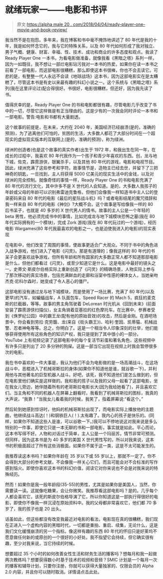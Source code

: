 # 就绪玩家一——电影和书评

> 原文:[https://alpha male 20 . com/2018/04/04/ready-player-one-movie-and-book-review/](https://alphamale20.com/2018/04/04/ready-player-one-movie-and-book-review/)

我当然不是在抱怨。多年来，我在博客和书中毫不掩饰地讲述了 80 年代是我的十年，我是如何怀念它的，我与它的特殊关系，以及 80 年代如何形成了我对独立、男子气概、健康、财富、幸福、性、技术、成功和商业的许多态度和观点。我读了 Ready Player One 一本书，为看电影做准备，就像我看《黑暗之塔》系列一样，因为一如既往，我不想让一部烂电影玷污我对一本书的热爱。如果你在读一本书之前看了一部电影，而这部电影很糟糕，那么即使这本书很棒，你也不会去读它。可悲的是，有整整一代人永远不会读《地球战场》这本书，因为这部电影实在是太糟糕了，尽管这本书是有史以来最有趣的科幻小说之一。这个系统与《黑暗之塔》系列(我在这里评论过)配合得很好。书很好，电影很糟糕，但还好，因为我先读了书。

值得庆幸的是，Ready Player One 的书和电影都很有趣，尽管电影几乎改变了书中的一切，尽管它这样做是有正当理由的。这是少有的一次我会同时评论一本书和一部电影。警告:电影和书都有大量剧透。

这个故事的前提是，在未来，大约在 2040 年，美国经济已经崩溃(是的，准确的预测)，为了逃离他们可怕的，贫困的生活，大多数人都花了大部分时间在一个超现实的虚拟现实版本的互联网上(是的，准确的预测)，称为绿洲。

绿洲的创造者(也是这个故事的真实作者)出生于 1972 年，和我出生在同一年，在成长的过程中，我喜欢 80 年代我作为一个孩子和青少年喜欢的东西。创，龙与地下城，佐克，霹雳游侠，银翼杀手，以及其他 80 年代的游戏，电影和电视节目。因此，绿洲充满了这些参考和字符。故事情节是，造物主已经去世，并留下了三把神奇的钥匙，一旦找到，主人将获得 5000 亿美元的现实生活中的金钱，以及对绿洲的完全控制。就像奇怪的事情一样，Ready Player One 的书和电影充满了 80 年代的流行文化，其中许多不是 X 世代的人会知道。是的，大多数人我孩子的年龄或父母的年龄可以识别弗雷迪克鲁格，但他们会像我一样知道书中主人公的登录密码来自 80 年代的电影《最后的星际战斗机》吗？或者电影结尾的魔咒措辞和我一样来自 80 年代的电影《神剑》?大概不会。这个故事是写给像我一样的 80 后书呆子，也就是 40 多岁的 X 世代男人的情书。故事的主人公是一个年轻的 beta 男性，他必须完成书中的事情，比如完成龙与地下城模块恐怖之墓(我在 80 年代实际拥有的一个模块)，完成 Zork 游戏(我在 80 年代玩过的一个游戏)，经历电影 Wargames(80 年代我最喜欢的电影之一，也是迫使我进入的电影)的现实表现

在电影中，他们改变了周围的事情，使故事更适合广大观众。不同于书中的角色进入战争游戏，他们进入了电影《闪灵》。那是有道理的；像我这样的 80 年代的书呆子会更喜欢战争游戏，但所有年龄和所有国家的大多数正常人都不知道那部电影是什么，但他们都看过《闪灵》，或至少知道它是什么。这是电影中最好的镜头之一。史蒂文·斯皮尔伯格实际上重新创造了《闪灵》的精确场景，人物实际上参与了那次移动的真实场景，包括充满鲜血的走廊和浴室中性感的裸体女人，当她亲吻杰克·尼科尔森时，她变成了令人恶心的僵尸。

这部电影没有通过龙与地下城模块，而是使用了一场比赛，充满了 80 年代(以及更早)的汽车，如蝙蝠战车，A 队面包车，Speed Racer 的 Mach 5，疯狂的麦克斯的拦截器，等等。故事的男主角驾驶着 DeLorean 时光机从《回到未来》(前面安装了霹雳游侠扫描仪)，女主角骑着亚基拉的红色摩托车。在比赛中，参赛者受到《侏罗纪公园》中的霸王龙(配有他的原始音效)的攻击，然后是金刚。在酒吧场景中，你会看到劳拉·克劳馥、龙(来自《街头霸王》)、哈利·奎因、凯蒂猫、机械战警、忍者神龟等等。总之，你明白了。这是一个相当令人印象深刻的壮举，他们能够获得使用所有这些角色的知识产权，我只是提到了其中很小的一部分。YouTube 上有视频记录了这部电影中的每个复活节彩蛋和著名角色，这些视频中有许多只是列出了 20 多分钟的狗屎。这是一部当它出现在视频上时我会暂停很多次的电影。

我在书中喜欢的一件大事是，我认为他们不会为电影做的是一场高潮战斗，在这场战斗中，恶棍进入了机械哥斯拉的身体(如果你不知道他是谁，就谷歌一下)，并利用他与其他著名的巨型机器人战斗。好吧，该死，我不知道他们是怎么做到的，但在电影里他们确实是这样做的。我和我的孩子以及我的父母一起看了这部电影，坐在我女儿旁边，她伴随着所有的老哥斯拉电影长大(因为我给她看了)，并且喜欢它们。当主角和不同的机器人在屏幕上翻看时，我看到了机械哥斯拉的图标，我真的大声说，“我靠！”当我女儿看着我的时候，我笑了，指着屏幕说:“看这个。”

然后轮到她感到惊讶时，他妈的机械哥斯拉出现了，而电影实际上播放他的主题曲，他继续战斗高达(！)和钢铁巨人(！).太有趣了。我内心的孩子是快乐的。(同样，如果你不知道这些人是谁，可以谷歌一下。)我可以不停地说这对我来说是多么特别的一件事，即使它只是一本无聊的书和一部电影，事实就是如此。平心而论，这本书写得不好。人物和对话过于简单，主人公是一个玛丽苏，情节非常可预测。但同样，因为这本书是为 40 多岁的美国 X 世代男性写的，所以对我来说，这本书的积极面超过了所有这些消极面。如果你不属于这一类，这是不太可能发生的。

我推荐读这本书吗？如果你年龄在 35 岁以下或 55 岁以上，那就不一定了。你不会得到大部分的参考文献，不会像我一样关心它们，而且可能会对不合标准的写作感到恼火。即使你喜欢这本书的科幻价值，阅读它对你来说也不会是对我来说的特殊经历。

然而！如果你是我一般年龄段(35-55)的男性，尤其是如果你是美国人，当然，你需要读一读。这就像吃糖果，会让你微笑。我推荐看这部电影吗？是的。几乎每个人都会喜欢它，该死的斯皮尔伯格导演了它，所以你知道这是一部执行得很好的电影，即使你不像我一样沉浸在原始资料中。我的父母都非常喜欢它，他们都 70 多岁了，我的孩子也是 20 出头。

话虽如此，但这些都没有改变我最近对电影的看法，电影现在真的很糟糕，我们现在正进入一个虚构内容的黑暗时代，一切都是重拍、重启、续集，无论什么，这是我们文化缓慢崩溃的另一个指标。像这样有趣的东西 80 年代的怀旧只是好莱坞不愿意做任何新的或原创的一个很好的小好处。我不指望它会持续，但它确实很有趣，至少对我来说，当它持续的时候。

想要超过 35 个小时的如何改善女性生活和财务生活的播客吗？想每月和我一起做两次教练吗？想要获得数小时基于技术的视频和音频？SMIC 计划是一个每月一次的播客和辅导计划，只要你注册，你就可以获得大量独家的、仅限会员的 Alpha 2.0 内容，并且你可以随时取消。详情请点击此处。